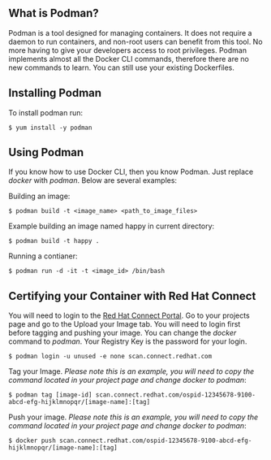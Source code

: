 ## What is Podman?
Podman is a tool designed for managing containers. It does not require a daemon to run containers, and non-root users can benefit from this tool. No more having to give your developers access to root privileges. Podman implements almost all the Docker CLI commands, therefore there are no new commands to learn. You can still use your existing Dockerfiles. 

## Installing Podman  
To install podman run: 

`$ yum install -y podman` 


## Using Podman
If you know how to use Docker CLI, then you know Podman. Just replace *docker* with *podman*. Below are several examples: 

Building an image: 

`$ podman build -t <image_name> <path_to_image_files>`

Example building an image named happy in current directory:

`$ podman build -t happy .`

Running a contianer: 

`$ podman run -d -it -t <image_id> /bin/bash` 


## Certifying your Container with Red Hat Connect
You will need to login to the [Red Hat Connect Portal](https://connect.redhat.com/). Go to your projects page and go to the Upload your Image tab. You will need to login first before tagging and pushing your image. You can change the *docker* command to *podman*. Your Registry Key is the password for your login.

`$ podman login -u unused -e none scan.connect.redhat.com`

Tag your Image. *Please note this is an example, you will need to copy the command located in your project page and change docker to podman*: 

`$ podman tag [image-id] scan.connect.redhat.com/ospid-12345678-9100-abcd-efg-hijklmnopqr/[image-name]:[tag]`

Push your image. *Please note this is an example, you will need to copy the command located in your project page and change docker to podman*: 

`$ docker push scan.connect.redhat.com/ospid-12345678-9100-abcd-efg-hijklmnopqr/[image-name]:[tag]`

 
